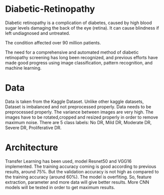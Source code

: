# Diabetic-Retinopathy
Diabetic retinopathy is a complication of diabetes, caused by high blood sugar levels damaging the back of the eye (retina). It can cause blindness if left undiagnosed and untreated.

The condition affected over 90 million patients. 

The need for a comprehensive and automated method of diabetic retinopathy screening has long been recognized, and previous efforts have made good progress using image classification, pattern recognition, and machine learning. 


# Data
Data is taken from the Kaggle Dataset. Unlike other kaggle datasets, Dataset is imbalanced and not preprocessed properly. Data needs to be preprocessed properly. The variance between images are very high. The images have to be rotated,cropped and resized properly in order to remove maximum noise. 
There are 5 class labels: No DR, Mild DR, Moderate DR, Severe DR, Proliferative DR.

# Architecture
Transfer Learning has been used, model Resnet50 and VGG16 implemented. The training accuracy coming is good according to previous results, around 75%. But the validation accuracy is not high as compared to the training accuracy (around 60%). The model is overfiting. So, feature extraction, parameter and more data will give better results. More CNN models will be tested in order to get maximum results.
